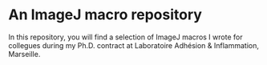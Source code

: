 # An ImageJ macro repository

In this repository, you will find a selection of ImageJ macros I wrote for collegues during my Ph.D. contract at Laboratoire Adhésion & Inflammation, Marseille. 